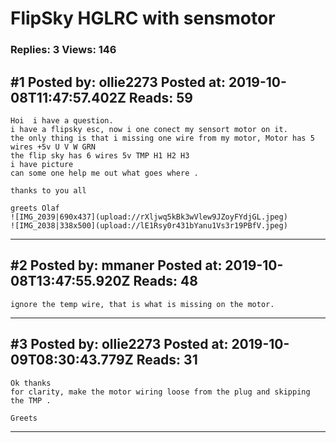 # FlipSky HGLRC with sensmotor

### Replies: 3 Views: 146

## \#1 Posted by: ollie2273 Posted at: 2019-10-08T11:47:57.402Z Reads: 59

```
Hoi  i have a question.
i have a flipsky esc, now i one conect my sensort motor on it.
the only thing is that i missing one wire from my motor, Motor has 5 wires +5v U V W GRN
the flip sky has 6 wires 5v TMP H1 H2 H3 
i have picture 
can some one help me out what goes where .

thanks to you all 

greets Olaf 
![IMG_2039|690x437](upload://rXljwq5kBk3wVlew9JZoyFYdjGL.jpeg) 
![IMG_2038|338x500](upload://lE1Rsy0r431bYanu1Vs3r19PBfV.jpeg)
```

---
## \#2 Posted by: mmaner Posted at: 2019-10-08T13:47:55.920Z Reads: 48

```
ignore the temp wire, that is what is missing on the motor.
```

---
## \#3 Posted by: ollie2273 Posted at: 2019-10-09T08:30:43.779Z Reads: 31

```
Ok thanks
for clarity, make the motor wiring loose from the plug and skipping the TMP .

Greets
```

---
